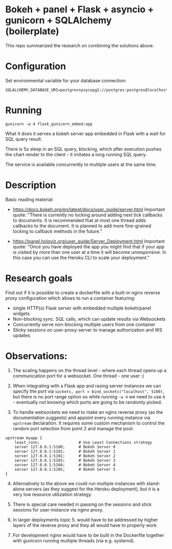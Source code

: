 # Bokeh + panel + Flask + asyncio + gunicorn + SQLAlchemy (boilerplate)

This repo summarized the research on combining the solutions above.

# Configuration

Set environmental variable for your database connection:

```
SQLALCHEMY_DATABASE_URI=postgres+psycopg2://postgres:postgres@localhost:5432/bokehfun
```

# Running

`gunicorn -w 4 flask_gunicorn_embed:app`

What it does it serves a bokeh server app embedded in Flask with a wait for SQL query result.

There is 5s sleep in an SQL query, blocking, which after execution pushes the chart render to the client - it imitates a long running SQL query.

The service is available concurrently to multiple users at the same time.

# Description

Basic reading material:

- https://docs.bokeh.org/en/latest/docs/user_guide/server.html
  Important quote: "There is currently no locking around adding next tick callbacks to documents. It is recommended that at most one thread adds callbacks to the document. It is planned to add more fine-grained locking to callback methods in the future."

- https://panel.holoviz.org/user_guide/Server_Deployment.html
  Important quote: "Once you have deployed the app you might find that if your app is visited by more than one user at a time it will become unresponsive. In this case you can use the Heroku CLI to scale your deployment."

# Research goals

Find out if it is possible to create a dockerfile with a built-in nginx reverse proxy configuration which allows to run a container featuring:

- single HTTP(s) Flask server with embedded multiple bokeh/panel widgets
- Non-blocking sync. SQL calls, which can update results via Websockets
- Concurrently serve non-blocking multiple users from one container
- Sticky sessions on user-proxy-server to manage authorization and WS updates

# Observations:

1. The scaling happens on the thread level - where each thread opens up a communication port for a websocket. One thread - one user :(

2. When integrating with a Flask app and rasing server instances we can specify the port via `sockets, port = bind_sockets("localhost", 5100)`, but there is no port range option so while running `-w 4` we need to use `0` - eventually not knowing which ports are going to be randomly picked.

3. To handle websockets we need to make an nginx reverse proxy (as the documentation suggests) and appoint every running instance via `upstream` declaration. It requires some custom mechanism to control the random port selection from point 2 and manage the pool:

```
upstream myapp {
    least_conn;                 # Use Least Connections strategy
    server 127.0.0.1:5100;      # Bokeh Server 0
    server 127.0.0.1:5101;      # Bokeh Server 1
    server 127.0.0.1:5102;      # Bokeh Server 2
    server 127.0.0.1:5103;      # Bokeh Server 3
    server 127.0.0.1:5104;      # Bokeh Server 4
    server 127.0.0.1:5105;      # Bokeh Server 5
}
```

4. Alternatively to the above we could run multiple instances with stand-alone servers (as they suggest for the Heroku deployment), but it is a very low resource utilization strategy.

5. There is special care needed in passing on the sessions and stick sessions for user-instance via nginx proxy.

6. In larger deployments topic 5. would have to be addressed by higher layers of the reverse proxy and they all would have to properly work.

7. For development nginx would have to be built in the Dockerfile together with gunicorn running multiple threads (via e.g. systemd).
